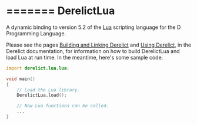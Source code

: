=======
DerelictLua
============

A dynamic binding to version 5.2 of the [Lua][1] scripting language for the D Programming Language.

Please see the pages [Building and Linking Derelict][2] and [Using Derelict][3], in the Derelict documentation, for information on how to build DerelictLua and load Lua at run time. In the meantime, here's some sample code.

```D
import derelict.lua.lua;

void main()
{
    // Load the Lua library.
    DerelictLua.load();

    // Now Lua functions can be called.
    ...
}
```

[1]: http://www.lua.org/
[2]: http://derelictorg.github.io/compiling.html
[3]: http://derelictorg.github.io/using.html